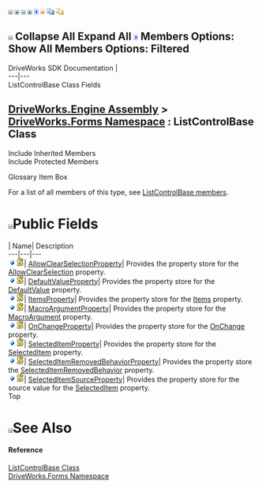 ![](dotnetimages/collapse.gif) ![](dotnetimages/expand.gif) ![](dotnetimages/collapse.gif) ![](dotnetimages/expand.gif) ![](dotnetimages/drpdown.gif) ![](dotnetimages/drpdown_orange.gif) ![](dotnetimages/copycode.gif) ![](dotnetimages/copycodeHighlight.gif)

![](dotnetimages/collapse.gif) Collapse All Expand All ![](dotnetimages/drpdown.gif) Members Options: Show All  Members Options: Filtered   
---  
DriveWorks SDK Documentation  |   
---|---  
ListControlBase Class Fields   
  
[DriveWorks.Engine Assembly](topic2156.md) > [DriveWorks.Forms Namespace](topic7266.md) : ListControlBase Class  
---  
  
Include Inherited Members    
Include Protected Members    


Glossary Item Box

For a list of all members of this type, see [ListControlBase members](topic8316.md).

# ![](dotnetimages/collapse.gif)Public Fields

| Name| Description  
---|---|---  
![Public Field](dotnetimages/publicField.gif)![static \(Shared in Visual Basic\)](dotnetimages/static.gif)| [AllowClearSelectionProperty](topic8332.md)| Provides the property store for the [AllowClearSelection](topic8324.md) property.   
![Public Field](dotnetimages/publicField.gif)![static \(Shared in Visual Basic\)](dotnetimages/static.gif)| [DefaultValueProperty](topic8333.md)| Provides the property store for the [DefaultValue](topic8325.md) property.   
![Public Field](dotnetimages/publicField.gif)![static \(Shared in Visual Basic\)](dotnetimages/static.gif)| [ItemsProperty](topic8334.md)| Provides the property store for the [Items](topic8326.md) property.   
![Public Field](dotnetimages/publicField.gif)![static \(Shared in Visual Basic\)](dotnetimages/static.gif)| [MacroArgumentProperty](topic8335.md)| Provides the property store for the [MacroArgument](topic8327.md) property.   
![Public Field](dotnetimages/publicField.gif)![static \(Shared in Visual Basic\)](dotnetimages/static.gif)| [OnChangeProperty](topic8336.md)| Provides the property store for the [OnChange](topic8328.md) property.   
![Public Field](dotnetimages/publicField.gif)![static \(Shared in Visual Basic\)](dotnetimages/static.gif)| [SelectedItemProperty](topic8337.md)| Provides the property store for the [SelectedItem](topic8329.md) property.   
![Public Field](dotnetimages/publicField.gif)![static \(Shared in Visual Basic\)](dotnetimages/static.gif)| [SelectedItemRemovedBehaviorProperty](topic8338.md)| Provides the property store the [SelectedItemRemovedBehavior](topic8330.md) property.   
![Public Field](dotnetimages/publicField.gif)![static \(Shared in Visual Basic\)](dotnetimages/static.gif)| [SelectedItemSourceProperty](topic8339.md)| Provides the property store for the source value for the [SelectedItem](topic8329.md) property.   
Top

# ![](dotnetimages/collapse.gif)See Also

#### Reference

[ListControlBase Class](topic8315.md)   
[DriveWorks.Forms Namespace](topic7266.md)



